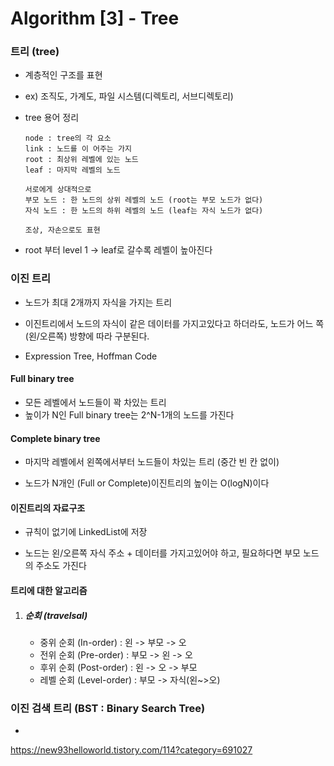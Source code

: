 # Algorithm [3] - Tree



### 트리 (tree)

- 계층적인 구조를 표현

- ex) 조직도, 가계도, 파일 시스템(디렉토리, 서브디렉토리)

- tree 용어 정리

  ```
  node : tree의 각 요소
  link : 노드를 이 어주는 가지
  root : 최상위 레벨에 있는 노드
  leaf : 마지막 레벨의 노드
  
  서로에게 상대적으로
  부모 노드 : 한 노드의 상위 레벨의 노드 (root는 부모 노드가 없다)
  자식 노드 : 한 노드의 하위 레벨의 노드 (leaf는 자식 노드가 없다)
  
  조상, 자손으로도 표현
  ```

- root 부터 level 1 -> leaf로 갈수록 레벨이 높아진다



### 이진 트리

- 노드가 최대 2개까지 자식을 가지는 트리
- 이진트리에서 노드의 자식이 같은 데이터를 가지고있다고 하더라도, 노드가 어느 쪽(왼/오른쪽) 방향에 따라 구분된다. 

- Expression Tree, Hoffman Code



#### Full binary tree

- 모든 레벨에서 노드들이 꽉 차있는 트리
- 높이가 N인 Full binary tree는 2^N-1개의 노드를 가진다

#### Complete binary tree

- 마지막 레벨에서 왼쪽에서부터 노드들이 차있는 트리 (중간 빈 칸 없이)

- 노드가 N개인 (Full or Complete)이진트리의 높이는 O(logN)이다



#### 이진트리의 자료구조

- 규칙이 없기에 LinkedList에 저장

- 노드는 왼/오른쪽 자식 주소 + 데이터를 가지고있어야 하고, 필요하다면 부모 노드의 주소도 가진다



#### 트리에 대한 알고리즘

1. ##### 순회 (travelsal)

   - 중위 순회 (In-order) : 왼 -> 부모 -> 오
   - 전위 순회 (Pre-order) : 부모 ->  왼 -> 오
   - 후위 순회 (Post-order) : 왼 -> 오 -> 부모
   - 레벨 순회 (Level-order) : 부모 -> 자식(왼~>오)



### 이진 검색 트리 (BST : Binary Search Tree)

- 

















https://new93helloworld.tistory.com/114?category=691027









